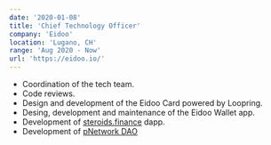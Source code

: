 ```yaml
---
date: '2020-01-08'
title: 'Chief Technology Officer'
company: 'Eidoo'
location: 'Lugano, CH'
range: 'Aug 2020 - Now'
url: 'https://eidoo.io/'
---
```


- Coordination of the tech team.
- Code reviews.
- Design and development of the Eidoo Card powered by Loopring.
- Desing, development and maintenance of the Eidoo Wallet app.
- Development of [steroids.finance](https://steroids.finance) dapp.
- Development of [pNetwork DAO](https://mainnet.aragon.org/#/pnetwork)
